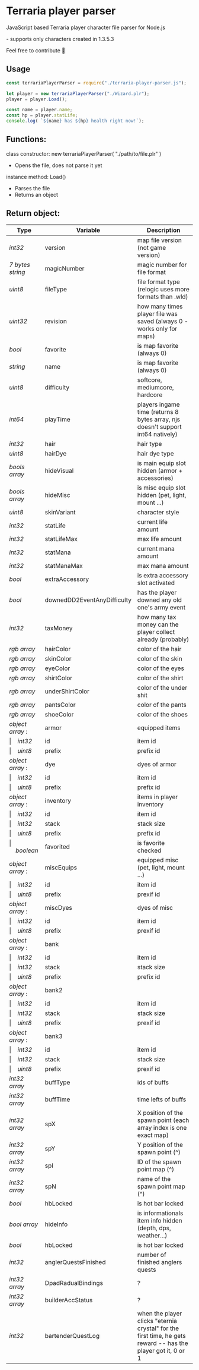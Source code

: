 <!--
  Title: terraria player parser
  Description: Terraria player character file parser
  Author: cokolele
  Tags: terraria, player file, file structure, file dumper, file format, documentation, data, parsing, parser, inventory viewer, tool
  -->

# Terraria player parser

JavaScript based Terraria player character file parser for Node.js

\- supports only characters created in 1.3.5.3

Feel free to contribute 🧙

## Usage 

```javascript
const terrariaPlayerParser = require("./terraria-player-parser.js");

let player = new terrariaPlayerParser("./Wizard.plr");
player = player.Load();

const name = player.name;
const hp = player.statLife;
console.log( `${name} has ${hp} health right now!`);
```

## Functions:

  class constructor: new terrariaPlayerParser( "./path/to/file.plr" )
 - Opens the file, does not parse it yet


  instance method: Load()
 - Parses the file
 - Returns an object

## Return object:

Type | Variable | Description
--- | --- | ---
*int32* | version | map file version (not game version)
*7 bytes string* | magicNumber | magic number for file format
*uint8* | fileType | file format type (relogic uses more formats than .wld)
*uint32* | revision | how many times player file was saved (always 0 - works only for maps)
*bool* | favorite | is map favorite (always 0)
*string* | name | is map favorite (always 0)
*uint8* | difficulty | softcore, mediumcore, hardcore
*int64* | playTime | players ingame time (returns 8 bytes array, njs doesn't support int64 natively)
*int32* | hair | hair type
*uint8* | hairDye | hair dye type
*bools array* | hideVisual | is main equip slot hidden (armor + accessories)
*bools array* | hideMisc | is misc equip slot hidden (pet, light, mount ...)
*uint8* | skinVariant | character style
*int32* | statLife | current life amount
*int32* | statLifeMax | max life amount
*int32* | statMana | current mana amount
*int32* | statManaMax | max mana amount
*bool* | extraAccessory | is extra accessory slot activated
*bool* | downedDD2EventAnyDifficulty | has the player downed any old one's army event
*int32* | taxMoney | how many tax money can the player collect already (probably)
*rgb array* | hairColor | color of the hair
*rgb array* | skinColor | color of the skin
*rgb array* | eyeColor | color of the eyes
*rgb array* | shirtColor | color of the shirt
*rgb array* | underShirtColor | color of the under shit
*rgb array* | pantsColor | color of the pants
*rgb array* | shoeColor | color of the shoes
*object array* : | armor | equipped items
\|&nbsp;&nbsp;&nbsp;&nbsp;*int32* | id | item id
\|&nbsp;&nbsp;&nbsp;&nbsp;*uint8* | prefix | prefix id
*object array* : | dye | dyes of armor
\|&nbsp;&nbsp;&nbsp;&nbsp;*int32* | id | item id
\|&nbsp;&nbsp;&nbsp;&nbsp;*uint8* | prefix | prefix id
*object array* : | inventory | items in player inventory
\|&nbsp;&nbsp;&nbsp;&nbsp;*int32* | id | item id
\|&nbsp;&nbsp;&nbsp;&nbsp;*int32* | stack | stack size
\|&nbsp;&nbsp;&nbsp;&nbsp;*uint8* | prefix | prefix id
\|&nbsp;&nbsp;&nbsp;&nbsp;*boolean* | favorited | is favorite checked
*object array* : | miscEquips | equipped misc (pet, light, mount ...)
\|&nbsp;&nbsp;&nbsp;&nbsp;*int32* | id | item id
\|&nbsp;&nbsp;&nbsp;&nbsp;*uint8* | prefix | prexif id
*object array* : | miscDyes | dyes of misc
\|&nbsp;&nbsp;&nbsp;&nbsp;*int32* | id | item id
\|&nbsp;&nbsp;&nbsp;&nbsp;*uint8* | prefix | prexif id
*object array* : | bank |
\|&nbsp;&nbsp;&nbsp;&nbsp;*int32* | id | item id
\|&nbsp;&nbsp;&nbsp;&nbsp;*int32* | stack | stack size
\|&nbsp;&nbsp;&nbsp;&nbsp;*uint8* | prefix | prefix id
*object array* : | bank2 |
\|&nbsp;&nbsp;&nbsp;&nbsp;*int32* | id | item id
\|&nbsp;&nbsp;&nbsp;&nbsp;*int32* | stack | stack size
\|&nbsp;&nbsp;&nbsp;&nbsp;*uint8* | prefix | prexif id
*object array* : &nbsp; &nbsp;| bank3 |
\|&nbsp;&nbsp;&nbsp;&nbsp;*int32* | id | item id
\|&nbsp;&nbsp;&nbsp;&nbsp;*int32* | stack | stack size
\|&nbsp;&nbsp;&nbsp;&nbsp;*uint8* | prefix | prexif id
*int32 array* | buffType | ids of buffs
*int32 array* | buffTime | time lefts of buffs
*int32 array* | spX | X position of the spawn point (each array index is one exact map)
*int32 array* | spY | Y position of the spawn point (^)
*int32 array* | spI | ID of the spawn point map (^)
*int32 array* | spN | name of the spawn point map (^)
*bool* | hbLocked | is hot bar locked
*bool array* | hideInfo | is informationals item info hidden (depth, dps, weather...)
*bool* | hbLocked | is hot bar locked
*int32* | anglerQuestsFinished | number of finished anglers quests
*int32 array* | DpadRadualBindings | ?
*int32 array* | builderAccStatus | ?
*int32* | bartenderQuestLog | when the player clicks "eternia crystal" for the first time, he gets reward -- has the player got it, 0 or 1